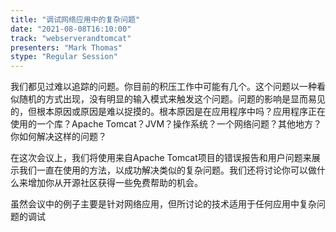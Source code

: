 ```yaml
---
title: "调试网络应用中的复杂问题"
date: "2021-08-08T16:10:00" 
track: "webserverandtomcat"
presenters: "Mark Thomas"
stype: "Regular Session"
---
```

我们都见过难以追踪的问题。你目前的积压工作中可能有几个。这个问题以一种看似随机的方式出现，没有明显的输入模式来触发这个问题。问题的影响是显而易见的，但根本原因或原因是难以捉摸的。根本原因是在应用程序中吗？应用程序正在使用的一个库？Apache Tomcat？JVM？操作系统？一个网络问题？其他地方？你如何解决这样的问题？
 

 在这次会议上，我们将使用来自Apache Tomcat项目的错误报告和用户问题来展示我们一直在使用的方法，以成功解决类似的复杂问题。我们还将讨论你可以做什么来增加你从开源社区获得一些免费帮助的机会。
 

 虽然会议中的例子主要是针对网络应用，但所讨论的技术适用于任何应用中复杂问题的调试